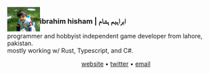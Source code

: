 <img align="left" width=15% height=15% src="https://raw.githubusercontent.com/ibra/ibra/master/smolIbra.jpg">

### ibrahim hisham | ابراہیم ہشام

programmer and hobbyist independent game developer from lahore, pakistan.  
mostly working w/ Rust, Typescript, and C#.

<p align="center">
<a href="https://ibra.pk">website</a> • <a href="https://twitter.com/IbrahHisham">twitter</a> • <a href="mailto:ibrahim.hisham@proton.me">email</a>
</p>

